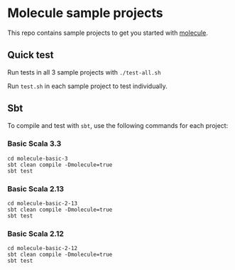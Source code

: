 # Molecule sample projects

This repo contains sample projects to get you started with [molecule](https://github.com/scalamolecule/molecule).

## Quick test

Run tests in all 3 sample projects with `./test-all.sh`

Run `test.sh` in each sample project to test individually.

## Sbt

To compile and test with `sbt`, use the following commands for each project:

### Basic Scala 3.3

    cd molecule-basic-3
    sbt clean compile -Dmolecule=true
    sbt test

### Basic Scala 2.13

    cd molecule-basic-2-13
    sbt clean compile -Dmolecule=true
    sbt test

### Basic Scala 2.12

    cd molecule-basic-2-12
    sbt clean compile -Dmolecule=true
    sbt test

